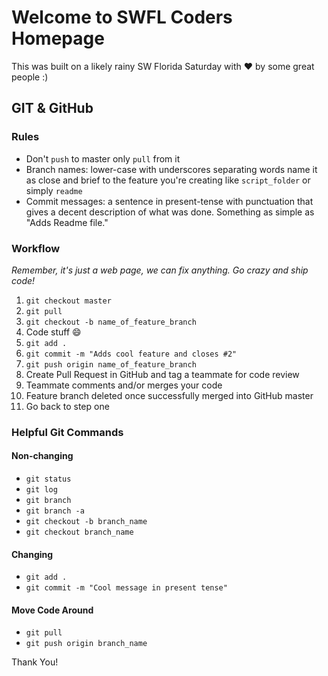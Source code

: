 # Welcome to SWFL Coders Homepage
This was built on a likely rainy SW Florida Saturday with :heart: by some great people :)

## GIT & GitHub
### Rules
- Don't `push` to master only `pull` from it
- Branch names: lower-case with underscores separating words name it as close and brief to the feature you're creating like `script_folder` or simply `readme`
- Commit messages: a sentence in present-tense with punctuation that gives a decent description of what was done. Something as simple as "Adds Readme file."

### Workflow
_Remember, it's just a web page, we can fix anything. Go crazy and ship code!_

1. `git checkout master`
2. `git pull`
3. `git checkout -b name_of_feature_branch`
4. Code stuff :smile:
5. `git add .`
6. `git commit -m "Adds cool feature and closes #2"`
7. `git push origin name_of_feature_branch`
8. Create Pull Request in GitHub and tag a teammate for code review
9. Teammate comments and/or merges your code
10. Feature branch deleted once successfully merged into GitHub master
11. Go back to step one

### Helpful Git Commands
#### Non-changing
- `git status`
- `git log`
- `git branch`
- `git branch -a`
- `git checkout -b branch_name`
- `git checkout branch_name`

#### Changing
- `git add .`
- `git commit -m "Cool message in present tense"`

#### Move Code Around
- `git pull`
- `git push origin branch_name`

Thank You!

